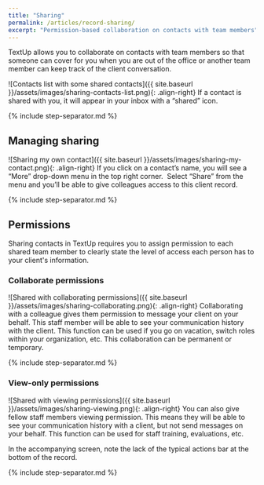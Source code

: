 ```yaml
---
title: "Sharing"
permalink: /articles/record-sharing/
excerpt: "Permission-based collaboration on contacts with team members"
---
```


TextUp allows you to collaborate on contacts with team members so that someone can cover for you when you are out of the office or another team member can keep track of the client conversation.

![Contacts list with some shared contacts]({{ site.baseurl }}/assets/images/sharing-contacts-list.png){: .align-right} If a contact is shared with you, it will appear in your inbox with a “shared” icon. 

{% include step-separator.md %}

## Managing sharing

![Sharing my own contact]({{ site.baseurl }}/assets/images/sharing-my-contact.png){: .align-right} If you click on a contact’s name, you will see a “More” drop-down menu in the top right corner.  Select “Share” from the menu and you’ll be able to give colleagues access to this client record.

{% include step-separator.md %}

## Permissions

Sharing contacts in TextUp requires you to assign permission to each shared team member to clearly state the level of access each person has to your client's information.

### Collaborate permissions

![Shared with collaborating permissions]({{ site.baseurl }}/assets/images/sharing-collaborating.png){: .align-right} Collaborating with a colleague gives them permission to message your client on your behalf. This staff member will be able to see your communication history with the client. This function can be used if you go on vacation, switch roles within your organization, etc. This collaboration can be permanent or temporary.

{% include step-separator.md %}

### View-only permissions

![Shared with viewing permissions]({{ site.baseurl }}/assets/images/sharing-viewing.png){: .align-right} You can also give fellow staff members viewing permission. This means they will be able to see your communication history with a client, but not send messages on your behalf. This function can be used for staff training, evaluations, etc.

In the accompanying screen, note the lack of the typical actions bar at the bottom of the record.

{% include step-separator.md %}
 
